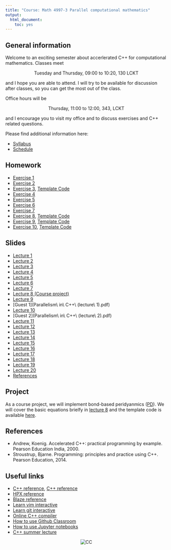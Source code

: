 ```yaml
---
title: "Course: Math 4997-3 Parallel computational mathematics"
output:
  html_document:
    toc: yes
---
```


## General information

Welcome to an exciting semester about accerlerated C++ for computational mathematics. Classes meet

<center>Tuesday and Thursday, 09:00 to 10:20, 130 LCKT</center>

and I hope you are able to attend. I will try to be available for discussion after classes, so you can get the most out of the class. 

Office hours will be 

<center> Thursday, 11:00 to 12:00, 343, LCKT</center> 

and I encourage you to visit my office and to discuss exercises and C++ related questions. 


Please find additional information here:

* [Syllabus](syllabus.pdf)
* [Schedule](timetable.pdf)

## Homework

* [Exercise 1](exercise1.pdf)
* [Exercise 2](exercise2.pdf)
* [Exercise 3](exercise3.pdf), [Template Code](https://github.com/diehlpkteaching/N-Body)
* [Exercise 4](exercise4.pdf)
* [Exercise 5](exercise5.pdf)
* [Exercise 6](exercise6.pdf)
* [Exercise 7](exercise7.pdf)
* [Exercise 8](exercise8.pdf), [Template Code](https://github.com/diehlpkteaching/StencilLocaltoRemote/blob/master/Stencil2.ipynb)
* [Exercise 9](exercise9.pdf), [Template Code](https://github.com/diehlpkteaching/StencilLocaltoRemote/blob/master/Stencil4.ipynb)
* [Exercise 10](exercise10.pdf), [Template Code](https://github.com/diehlpkteaching/StencilLocaltoRemote/blob/master/Stencil5.cpp)

## Slides

* [Lecture 1](lecture1.pdf)
* [Lecture 2](lecture2.pdf)
* [Lecture 3](lecture3.pdf)
* [Lecture 4](lecture4.pdf)
* [Lecture 5](lecture5.pdf)
* [Lecture 6](lecture6.pdf)
* [Lecture 7](lecture7.pdf)
* [Lecture 8 (Course project)](lecture8.pdf) 
* [Lecture 9](lecture9.pdf)
* [Guest 1](Parallelism\ in\ C++\ \(lecture\ 1\).pdf)
* [Lecture 10](lecture10.pdf)
* [Guest 2](Parallelism\ in\ C++\ \(lecture\ 2\).pdf)
* [Lecture 11](lecture11.pdf)
* [Lecture 12](lecture12.pdf)
* [Lecture 13](lecture13.pdf)
* [Lecture 14](lecture14.pdf)
* [Lecture 15](lecture15.pdf)
* [Lecture 16](lecture16.pdf)
* [Lecture 17](lecture17.pdf)
* [Lecture 18](lecture18.pdf)
* [Lecture 19](lecture19.pdf)
* [Lecture 20](lecture20.pdf)
* [References](list.pdf)
    
## Project

As a course project, we will implement bond-based peridyanmics ([PD](https://en.wikipedia.org/wiki/peridynamics)). We will cover the basic equations brielfy in [lecture 8](lecture8.pdf) and the template code is available [here](https://github.com/diehlpkteaching/PD).

## References

* Andrew, Koenig. Accelerated C++: practical programming by example. Pearson Education India, 2000.
* Stroustrup, Bjarne. Programming: principles and practice using C++. Pearson Education, 2014.

## Useful links 

* [C++ reference](https://en.cppreference.com/w/), [C++ reference](http://www.cplusplus.com/reference/)
* [HPX reference](https://stellar-group.github.io/hpx/docs/sphinx/latest/html/index.html)
* [Blaze reference](https://bitbucket.org/blaze-lib/blaze/wiki/Getting_Started)
* [Learn vim interactive](https://www.openvim.com/)
* [Learn git interactive](https://learngitbranching.js.org/)
* [Online C++ compiler](https://wandbox.org/)
* [How to use Github Classroom](https://www.diehlpk.de/blog/githubclassroom/)
* [How to use Jupyter notebooks](https://www.diehlpk.de/blog/jupyter-notebooks/)
* [C++ summer lecture](https://www.diehlpk.de/blog/cpp-lectures/)

<p style="text-align:center;"> <img src="https://mirrors.creativecommons.org/presskit/buttons/80x15/svg/by-nc-nd.svg" alt="CC"> </p>


